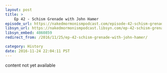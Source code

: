 ```yaml
---
layout: post
title: >
    Ep 42 - Schism Grenade with John Hamer
episode_url: https://nakedmormonismpodcast.com/episode-42-schism-grenade-john-hamer/
libsyn_url: https://nakedmormonismpodcast.libsyn.com/ep-42-schism-grenade-with-john-hamer
libsyn_embed: 4860859
redirect_from: /2016/11/25/ep-42-schism-grenade-with-john-hamer/

category: History
date: 2016-11-24 22:04:11 PST
---
```


content not yet available
